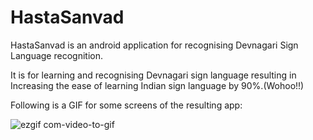 # HastaSanvad

HastaSanvad is an android application for recognising Devnagari Sign Language recognition.

It is for learning and recognising Devnagari sign language resulting in Increasing the ease of learning Indian sign language by 90%.(Wohoo!!)

Following is a GIF for some screens of the resulting app:

![ezgif com-video-to-gif](https://user-images.githubusercontent.com/30548190/88144707-fb8ead80-cc16-11ea-9d75-339de912c91f.gif)
